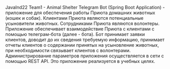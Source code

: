 JavaInd22 Team1 - Animal Shelter Telegram Bot (Spring Boot Application) - приложение для обеспечения работы Приюта домашних животных (кошек и собак).
Клиентами Приюта являются потенциальные усыновители животных.
Сотрудниками Приюта являются волонтеры.
Приложение обеспечивает взаимодействие Приюта с клиентами с помощью телеграм-бота (далее - бота).
Бот принимает заявки клиентов, доводит до их сведения требуемую информацию, принимает отчеты клиентов о содержании принятых на усыновление животных, при необходимости связывает клиентов с волонтерами.
Администрирование параметров приложения осуществляется в сети с помощью REST API.
Это приложение реализуется в учебных целях.
